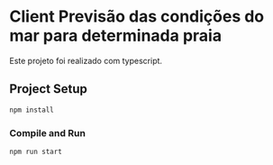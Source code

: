 # Client Previsão das condições do mar para determinada praia

Este projeto foi realizado com typescript.

## Project Setup

```sh
npm install
```

### Compile and Run

```sh
npm run start
```